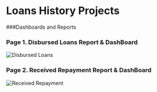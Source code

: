 # Loans History Projects
###Dashboards and Reports


### Page 1. Disbursed Loans Report & DashBoard
![Disbursed Loans](https://user-images.githubusercontent.com/60735401/134350504-b6d9550b-4f57-4418-9f95-b238b34089c2.PNG)
### Page 2. Received Repayment Report & DashBoard

![Received Repayment](https://user-images.githubusercontent.com/60735401/134350909-a542e672-4e3b-48e8-a9d1-15d6e2ad1621.PNG)
